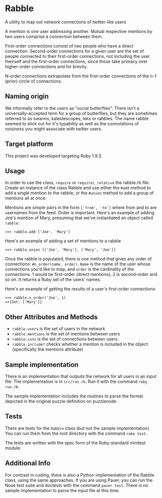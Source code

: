 # Rabble

A utility to map out network connections of twitter-like users

A mention is one user addressing another.  Mutual respective mentions by 
two users comprise a connection between them.

First-order connections consist of two people who have a direct
connection. Second-order connections for a given user are the set of 
people connected to their first-order connections, not including the 
user theirself and the first-order connections, since those take primacy 
over higher-order connections and for brevity.

N-order connections extrapolate from the first-order connections of
the n-1 (prior) circle of connections.

## Naming origin

We informally refer to the users as "social butterflies".  There isn't a 
universally-accepted term for a group of butterflies, but they are 
sometimes referred to as swarms, kaleidescopes, leks or rabbles.  The 
name rabble seemed to stick out for it's typability as well as the 
connotations of noisiness you might associate with twitter users.

## Target platform

This project was developed targeting Ruby 1.9.3.

## Usage

In order to use the class, `require` or `require\_relative` the 
rabble.rb file.  Create an instance of the class Rabble and use either 
the `#add` method to add a single mention to the rabble, or the `#union` 
method to add a group of mentions all at once.

Mentions are simple pairs in the form `['from', 'to']` where from and to
are usernames from the feed.  Order is important.  Here's an example of
adding Joe's mention of Mary, presuming that we've instantiated an 
object called `rabble`:

    >>> rabble.add ['Joe', 'Mary']

Here's an example of adding a set of mentions to a rabble

    >>> rabble.union [['Joe', 'Mary'], ['Mary', 'Joe']]

Once the rabble is populated, there is one method that gives any order 
of connections: `#n_order(name, order)`.  `Name` is the name of the user
whose connections you'd like to map, and `order` is the cardinality of 
the connections.  1 would be first-order (direct mentions), 2 is 
second-order and so on.  It returns a Ruby set of the users' names.

Here's an example of getting the results of a user's first-order 
connections:

    >>> rabble.n_order('Joe', 1)
    =>{Set: ['Mary']}

## Other Attributes and Methods

- `rabble.users` is the set of users in the network
- `rabble.mentions` is the set of mentions between users
- `rabble.cxns` is the set of connections between users
- `rabble.include?` checks whether a mention is included in the object 
(specifically the mentions attribute)

## Sample implementation

There is an implementation that outputs the network for all users in an 
input file.  The implementation is in `src/run.rb`.  Run it with the 
command `ruby run.rb`.

The sample implementation includes the routines to parse the format 
depicted in the original puzzle definition on puzzlenode.

## Tests

There are tests for the `Rabble` class (but not the sample 
implementation).  You can run them from the root directory with the 
command `rake test`.

The tests are written with the spec form of the Ruby-standard minitest 
module.

## Additional Info

For contrast in coding, there is also a Python implementation of the
Rabble class, using the same approaches.  If you are using Paver, you
can run the Nose test suite and doctests with the command `paver test`.
There is no sample implementation to parse the input file at this time.
